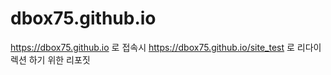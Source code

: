 # dbox75.github.io
https://dbox75.github.io 로 접속시 https://dbox75.github.io/site_test 로 리다이렉션 하기 위한 리포짓
